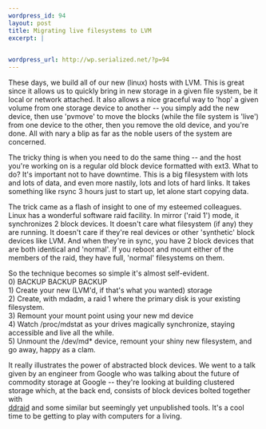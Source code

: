 ```yaml
--- 
wordpress_id: 94
layout: post
title: Migrating live filesystems to LVM
excerpt: |
  

wordpress_url: http://wp.serialized.net/?p=94
---
```

<p>These days, we build all of our new (linux) hosts with <span class="caps">LVM.</span> This is great since it allows us to quickly bring in new storage in a given file system, be it local or network attached. It also allows a nice graceful way to &#39;hop&#39; a given volume from one storage device to another -- you simply add the new device, then use &#39;pvmove&#39; to move the blocks (while the file system is &#39;live&#39;) from one device to the other, then you remove the old device, and you&#39;re done. All with nary a blip as far as the noble users of the system are concerned.</p>

<p>The tricky thing is when you need to do the same thing -- and the host you&#39;re working on is a regular old block device formatted with ext3. What to do? It&#39;s important not to have downtime. This is a big filesystem with lots and lots of data, and even more nastily, lots and lots of hard links. It takes something like rsync 3 hours just to start up, let alone start copying data.</p>

<p>The trick came as a flash of insight to one of my esteemed colleagues. Linux has a wonderful software raid facility. In mirror (&#39;raid 1&#39;) mode, it synchronizes 2 block devices. It doesn&#39;t care what filesystem (if any) they are running. It doesn&#39;t care if they&#39;re real devices or other &#39;synthetic&#39; block devices like <span class="caps">LVM.</span> And when they&#39;re in sync, you have 2 block devices that are both identical and &#39;normal&#39;. If you reboot and mount either of the members of the raid, they have full, &#39;normal&#39; filesystems on them.</p>

<p>So the technique becomes so simple it&#39;s almost self-evident.<br />
0) <span class="caps">BACKUP BACKUP BACKUP</span><br />
1) Create your new (LVM&#39;d, if that&#39;s what you wanted) storage<br />
2) Create, with mdadm, a raid 1 where the primary disk is your existing filesystem.<br />
3) Remount your mount point using your new md device<br />
4) Watch /proc/mdstat as your drives magically synchronize, staying accessible and live all the while.<br />
5) Unmount the /dev/md* device, remount your shiny new filesystem, and go away, happy as a clam.</p>

<p>It really illustrates the power of abstracted block devices. We went to a talk given by an engineer from Google who was talking about the future of commodity storage at Google -- they&#39;re looking at building clustered storage which, at the back end, consists of block devices bolted together with<br />
<a href="http://sourceware.org/cluster/ddraid/">ddraid</a> and some similar but seemingly yet unpublished tools. It&#39;s a cool time to be getting to play with computers for a living.</p>
